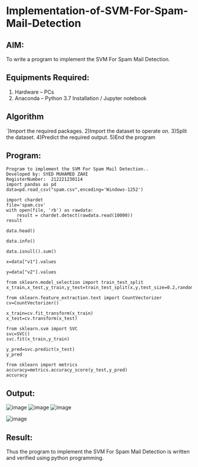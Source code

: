 # Implementation-of-SVM-For-Spam-Mail-Detection

## AIM:
To write a program to implement the SVM For Spam Mail Detection.

## Equipments Required:
1. Hardware – PCs
2. Anaconda – Python 3.7 Installation / Jupyter notebook

## Algorithm
`)Import the required packages.
2)Import the dataset to operate on.
3)Split the dataset.
4)Predict the required output.
5)End the program

## Program:
~~~
Program to implement the SVM For Spam Mail Detection..
Developed by: SYED MUHAMED ZAHI
RegisterNumber:  212221230114
import pandas as pd
data=pd.read_csv("spam.csv",encoding='Windows-1252')

import chardet
file='spam.csv'
with open(file, 'rb') as rawdata:
    result = chardet.detect(rawdata.read(10000))
result

data.head()

data.info()

data.isnull().sum()

x=data["v1"].values

y=data["v2"].values

from sklearn.model_selection import train_test_split
x_train,x_test,y_train,y_test=train_test_split(x,y,test_size=0.2,random_state=0)

from sklearn.feature_extraction.text import CountVectorizer 
cv=CountVectorizer()

x_train=cv.fit_transform(x_train)
x_test=cv.transform(x_test)

from sklearn.svm import SVC
svc=SVC()
svc.fit(x_train,y_train)

y_pred=svc.predict(x_test)
y_pred

from sklearn import metrics
accuracy=metrics.accuracy_score(y_test,y_pred)
accuracy
~~~


## Output:
![image](https://user-images.githubusercontent.com/94187572/204822391-735e1ea6-f4be-4bc2-bf02-c292ec0c804a.png)
![image](https://user-images.githubusercontent.com/94187572/204822611-26c99893-ffce-4d56-b04f-e77474809a9f.png)
![image](https://user-images.githubusercontent.com/94187572/204822724-3b7eb376-6090-45f8-a4af-9caaf7218c41.png)

![image](https://user-images.githubusercontent.com/94187572/204822664-72a679a4-e549-4836-8a8e-2e4bdb606288.png)


## Result:
Thus the program to implement the SVM For Spam Mail Detection is written and verified using python programming.
